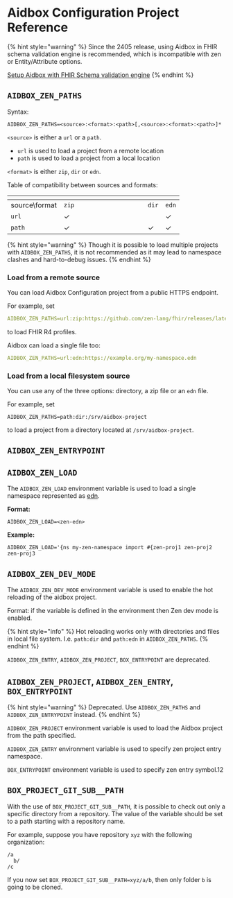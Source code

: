 # Aidbox Configuration Project Reference

{% hint style="warning" %}
Since the 2405 release, using Aidbox in FHIR schema validation engine is recommended, which is incompatible with zen or Entity/Attribute options.

[Setup Aidbox with FHIR Schema validation engine](broken-reference)
{% endhint %}

## `AIDBOX_ZEN_PATHS`

Syntax:

```
AIDBOX_ZEN_PATHS=<source>:<format>:<path>[,<source>:<format>:<path>]*
```

`<source>` is either a `url` or a `path`.

* `url` is used to load a project from a remote location
* `path` is used to load a project from a local location

`<format>` is either `zip`, `dir` or `edn`.

Table of compatibility between sources and formats:

<table data-header-hidden><thead><tr><th></th><th width="178"></th><th></th><th></th></tr></thead><tbody><tr><td>source\format</td><td><code>zip</code></td><td><code>dir</code></td><td><code>edn</code></td></tr><tr><td><code>url</code></td><td>✓</td><td></td><td>✓</td></tr><tr><td><code>path</code></td><td>✓</td><td>✓</td><td>✓</td></tr></tbody></table>

{% hint style="warning" %}
Though it is possible to load multiple projects with `AIDBOX_ZEN_PATHS`, it is not recommended as it may lead to namespace clashes and hard-to-debug issues.
{% endhint %}

### Load from a remote source

You can load Aidbox Configuration project from a public HTTPS endpoint.

For example, set

```yaml
AIDBOX_ZEN_PATHS=url:zip:https://github.com/zen-lang/fhir/releases/latest/download/hl7.fhir.r4.core.zip
```

to load FHIR R4 profiles.

Aidbox can load a single file too:

```yaml
AIDBOX_ZEN_PATHS=url:edn:https://example.org/my-namespace.edn
```

### Load from a local filesystem source&#x20;

You can use any of the three options: directory, a zip file or an `edn` file.

For example, set

```
AIDBOX_ZEN_PATHS=path:dir:/srv/aidbox-project
```

to load a project from a directory located at `/srv/aidbox-project`.

## `AIDBOX_ZEN_ENTRYPOINT`

## `AIDBOX_ZEN_LOAD`

The `AIDBOX_ZEN_LOAD` environment variable is used to load a single namespace represented as [edn](https://github.com/edn-format/edn).

**Format:**

```
AIDBOX_ZEN_LOAD=<zen-edn>
```

**Example:**

```
AIDBOX_ZEN_LOAD='{ns my-zen-namespace import #{zen-proj1 zen-proj2 zen-proj3
```

## `AIDBOX_ZEN_DEV_MODE`

The `AIDBOX_ZEN_DEV_MODE` environment variable is used to enable the hot reloading of the aidbox project.

Format: if the variable is defined in the environment then Zen dev mode is enabled.

{% hint style="info" %}
Hot reloading works only with directories and files in local file system. I.e. `path:dir` and `path:edn` in `AIDBOX_ZEN_PATHS`.
{% endhint %}

`AIDBOX_ZEN_ENTRY`, `AIDBOX_ZEN_PROJECT`, `BOX_ENTRYPOINT` are deprecated.

## `AIDBOX_ZEN_PROJECT`, `AIDBOX_ZEN_ENTRY`, `BOX_ENTRYPOINT`

{% hint style="warning" %}
Deprecated. Use `AIDBOX_ZEN_PATHS` and `AIDBOX_ZEN_ENTRYPOINT` instead.
{% endhint %}

`AIDBOX_ZEN_PROJECT` environment variable is used to load the Aidbox project from the path specified.

`AIDBOX_ZEN_ENTRY` environment variable is used to specify zen project entry namespace.

`BOX_ENTRYPOINT` environment variable is used to specify zen entry symbol.12

## `BOX_PROJECT_GIT_SUB__PATH`

With the use of `BOX_PROJECT_GIT_SUB__PATH`, it is possible to check out only a specific directory from a repository. The value of the variable should be set to a path starting with a repository name.&#x20;

For example, suppose you have repository `xyz` with the following organization:

```
/a
  b/
/c
```

If you now set `BOX_PROJECT_GIT_SUB__PATH=xyz/a/b`, then only folder `b` is going to be cloned.
